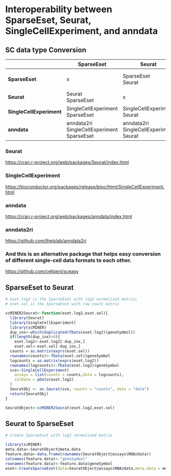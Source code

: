 # Interoperability between SparseEset, Seurat, SingleCellExperiment, and anndata

## SC data type Conversion
|             | SparseEset | Seurat | SingleCellExperiment | anndata |
| ----------- | ----------- | ----------- | ----------- | ----------- |
| **SparseEset** | x | SparseEset<br>Seurat | SparseEset<br>SingleCellExperiment | SparseEset<br>SingleCellExperiment<br>anndata2ri |
| **Seurat** | Seurat<br>SparseEset | x | Seurat<br>SingleCellExperiment | <https://mojaveazure.github.io/seurat-disk/articles/convert-anndata.html> |
| **SingleCellExperiment** | SingleCellExperiment<br>SparseEset | SingleCellExperiment<br>Seurat | x | anndata2ri |
| **anndata** |	anndata2ri<br>SingleCellExperiment<br>SparseEset | anndata2ri<br>SingleCellExperiment<br>Seurat | anndata2ri<br>SingleCellExperiment | x |

### Seurat
<https://cran.r-project.org/web/packages/Seurat/index.html>
### SingleCellExperiment
<https://bioconductor.org/packages/release/bioc/html/SingleCellExperiment.html>
### anndata
<https://cran.r-project.org/web/packages/anndata/index.html>
### anndata2ri
<https://github.com/theislab/anndata2ri>

### And this is an alternative package that helps easy conversion of different single-cell data formats to each other.
<https://github.com/cellgeni/sceasy>

## SparseEset to Seurat
```R
# eset.log2 is the SparseEset with log2 normalized matrix; 
# eset.sel is the SparseEset with raw count matrix

scMINER2Seurat<-function(eset.log2,eset.sel){
  library(Seurat)
  library(SingleCellExperiment)
  library(scMINER)
  dup_inx<-which(duplicated(fData(eset.log2)$geneSymbol)) 
  if(length(dup_inx)>0){
    eset.log2<-eset.log2[-dup_inx,] 
    eset.sel<-eset.sel[-dup_inx,] 
  counts = as.matrix(exprs(eset.sel))
  rownames(counts)<-fData(eset.sel)$geneSymbol
  logcounts = as.matrix(exprs(eset.log2))
  rownames(logcounts)<-fData(eset.log2)$geneSymbol
  sce<-SingleCellExperiment(
    assays = list(counts = counts,data = logcounts), 
    colData = pData(eset.log2)
  )
  SeuratObj <- as.Seurat(sce, counts = "counts", data = "data")
  return(SeuratObj)
}

SeuratObject<-scMINER2Seurat(eset.log2,eset.sel)
```

## Seurat to SparseEset
```R
# Create SparseEset with log2 normalized matrix

library(scMINER)
meta.data<-SeuratObject@meta.data
feature.data<-data.frame(rownames(SeuratObject@assays$RNA@data))
colnames(feature.data)<-"geneSymbol"
rownames(feature.data)<-feature.data$geneSymbol
eset<-CreateSparseEset(data=SeuratObject@assays$RNA@data,meta.data = meta.data,feature.data = feature.data,add.meta = F)

```
